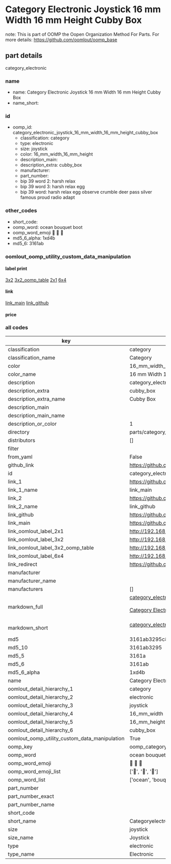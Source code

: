 # Category Electronic Joystick 16 mm Width 16 mm Height Cubby Box  

note: This is part of OOMP the Oopen Organization Method For Parts. For more details: https://github.com/oomlout/oomp_base

##  part details
  



category_electronic



### name
* name: Category Electronic Joystick 16 mm Width 16 mm Height Cubby Box
* name_short: 
### id
* oomp_id: category_electronic_joystick_16_mm_width_16_mm_height_cubby_box
  * classification: category
  * type: electronic
  * size: joystick
  * color: 16_mm_width_16_mm_height
  * description_main: 
  * description_extra: cubby_box
  * manufacturer: 
  * part_number: 
  * bip 39 word 2: harsh relax
  * bip 39 word 3: harsh relax egg
  * bip 39 word: harsh relax egg observe crumble deer pass silver famous proud radio adapt

### other_codes
* short_code: 
* oomp_word: ocean bouquet boot
* oomp_word_emoji :ocean: :bouquet: :boot:
* md5_6_alpha: 1xd4b
* md5_6: 3161ab






### oomlout_oomp_utility_custom_data_manipulation
#### label print
[3x2](http://192.168.1.245:1112/?label=oomp%201xd4b)
[3x2_oomp_table](http://192.168.1.108:1112/?label=oomp%201xd4b)
[2x1](http://192.168.1.242:1112/?label=oomp%201xd4b)
[6x4](http://192.168.1.55:1112/?label=oomp%201xd4b)    

#### link

[link_main](https://github.com/oomlout/oomlout_oomp_version_1_messy/tree/main/parts/category_electronic_joystick_16_mm_width_16_mm_height_cubby_box) [link_github](https://github.com/oomlout/oomlout_oomp_version_1_messy/tree/main/parts/category_electronic_joystick_16_mm_width_16_mm_height_cubby_box)                             

#### price







### all codes 
| key | value |  
| --- | --- |  
| classification | category |  
| classification_name | Category |  
| color | 16_mm_width_16_mm_height |  
| color_name | 16 mm Width 16 mm Height |  
| description | category_electronic |  
| description_extra | cubby_box |  
| description_extra_name | Cubby Box |  
| description_main |  |  
| description_main_name |  |  
| description_or_color | 1  |  
| directory | parts/category_electronic_joystick_16_mm_width_16_mm_height_cubby_box |  
| distributors | [] |  
| filter |  |  
| from_yaml | False |  
| github_link | https://github.com/oomlout/oomlout_oomp_part_src/tree/main/parts/category_electronic_joystick_16_mm_width_16_mm_height_cubby_box |  
| id | category_electronic_joystick_16_mm_width_16_mm_height_cubby_box |  
| link_1 | https://github.com/oomlout/oomlout_oomp_version_1_messy/tree/main/parts/category_electronic_joystick_16_mm_width_16_mm_height_cubby_box |  
| link_1_name | link_main |  
| link_2 | https://github.com/oomlout/oomlout_oomp_version_1_messy/tree/main/parts/category_electronic_joystick_16_mm_width_16_mm_height_cubby_box |  
| link_2_name | link_github |  
| link_github | https://github.com/oomlout/oomlout_oomp_version_1_messy/tree/main/parts/category_electronic_joystick_16_mm_width_16_mm_height_cubby_box |  
| link_main | https://github.com/oomlout/oomlout_oomp_version_1_messy/tree/main/parts/category_electronic_joystick_16_mm_width_16_mm_height_cubby_box |  
| link_oomlout_label_2x1 | http://192.168.1.242:1112/?label=oomp%201xd4b |  
| link_oomlout_label_3x2 | http://192.168.1.245:1112/?label=oomp%201xd4b |  
| link_oomlout_label_3x2_oomp_table | http://192.168.1.108:1112/?label=oomp%201xd4b |  
| link_oomlout_label_6x4 | http://192.168.1.55:1112/?label=oomp%201xd4b |  
| link_redirect | https://github.com/oomlout/oomlout_oomp_version_1_messy/tree/main/parts/category_electronic_joystick_16_mm_width_16_mm_height_cubby_box |  
| manufacturer |  |  
| manufacturer_name |  |  
| manufacturers | [] |  
| markdown_full | [category_electronic_joystick_16_mm_width_16_mm_height_cubby_box](none)<br>[](none)<br>[Category Electronic Joystick 16 Mm Width 16 Mm Height Cubby Box](none)<br><br> |  
| markdown_short | [category_electronic_joystick_16_mm_width_16_mm_height_cubby_box](none)<br><br> |  
| md5 | 3161ab3295c8d414e51a69868dad434a |  
| md5_10 | 3161ab3295 |  
| md5_5 | 3161a |  
| md5_6 | 3161ab |  
| md5_6_alpha | 1xd4b |  
| name | Category Electronic Joystick 16 mm Width 16 mm Height Cubby Box |  
| oomlout_detail_hierarchy_1 | category |  
| oomlout_detail_hierarchy_2 | electronic |  
| oomlout_detail_hierarchy_3 | joystick |  
| oomlout_detail_hierarchy_4 | 16_mm_width |  
| oomlout_detail_hierarchy_5 | 16_mm_height |  
| oomlout_detail_hierarchy_6 | cubby_box |  
| oomlout_oomp_utility_custom_data_manipulation | True |  
| oomp_key | oomp_category_electronic_joystick_16_mm_width_16_mm_height_cubby_box |  
| oomp_word | ocean bouquet boot |  
| oomp_word_emoji | :ocean: :bouquet: :boot: |  
| oomp_word_emoji_list | [':ocean:', ':bouquet:', ':boot:'] |  
| oomp_word_list | ['ocean', 'bouquet', 'boot'] |  
| part_number |  |  
| part_number_exact |  |  
| part_number_name |  |  
| short_code |  |  
| short_name | Categoryelectronic |  
| size | joystick |  
| size_name | Joystick |  
| type | electronic |  
| type_name | Electronic |  
